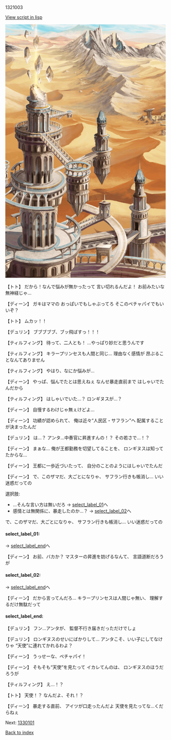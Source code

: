 1321003

[View script in lisp](../scripts/1321003.txt)

![desert_hill.png](../images/backgrounds/desert_hill.png)

【トト】
だから！なんで悩みが無かったって
言い切れるんだよ！
お前みたいな無神経じゃ…

【ディーン】
ガキはママの
おっぱいでもしゃぶってろ
そこのペチャパイでもいいぞ？

【トト】
ムカッ！！

【デュリン】
ブブブブブ、ブッ飛ばすっ！！！

【ティルフィング】
待って、二人とも！
…やっぱり妙だと思うんです

【ティルフィング】
キラープリンセスも人間と同じ…
理由なく感情が
昂ぶることなんてありません

【ティルフィング】
やはり、なにか悩みが…

【ディーン】
やっぱ、悩んでたとは思えねぇ
なんせ暴走直前まで
はしゃいでたんだから

【ティルフィング】
はしゃいでいた…？
ロンギヌスが…？

【ディーン】
自慢するわけじゃ無ぇけどよ…

【ディーン】
功績が認められて、
俺は近々“人民区・サフラン”へ
配属することが決まったんだ

【デュリン】
は…？
アンタ…中奏官に昇進すんの！？
その若さで…！？

【ディーン】
まぁな…
俺が王都勤務を切望してることを、
ロンギヌスは知ってたからな…

【ディーン】
王都に一歩近づいたって、
自分のことのようにはしゃいでたんだ

【ディーン】
で、このザマだ、大ごとになりゃ、
サフラン行きも帳消し…
いい迷惑だっての

選択肢:
- …そんな言い方は無いだろ → [select_label_01](#select_label_01)へ
- 感情とは無関係に、暴走したのか…？ → [select_label_02](#select_label_02)へ

で、このザマだ、大ごとになりゃ、
サフラン行きも帳消し…
いい迷惑だっての

#### select_label_01:
 → [select_label_end](#select_label_end)へ

【ディーン】
お前、バカか？
マスターの昇進を妨げるなんて、
言語道断だろうが

#### select_label_02:
 → [select_label_end](#select_label_end)へ

【ディーン】
だから言ってんだろ…
キラープリンセスは人間じゃ無い、
理解するだけ無駄だって

#### select_label_end:

【デュリン】
フン…アンタが、
監督不行き届きだっただけでしょ

【デュリン】
ロンギヌスのせいにばかりして…
アンタこそ、いい子にしてなけりゃ
“天使”に連れてかれるわよ？

【ディーン】
うっせーな、ペチャパイ！

【ディーン】
そもそも“天使”を見たって
イカレてんのは、
ロンギヌスのほうだろうが

【ティルフィング】
え…！？

【トト】
天使！？
なんだよ、それ！？

【ディーン】
暴走する直前、
アイツが口走ったんだよ
天使を見たってな…くだらねぇ

Next: [1330101](1330101.md)

[Back to index](index.md)
